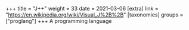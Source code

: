 +++
title = "J++"
weight = 33
date = 2021-03-06
[extra]
link = "https://en.wikipedia.org/wiki/Visual_J%2B%2B"
[taxonomies]
groups = ["proglang"]
+++
A programming language

